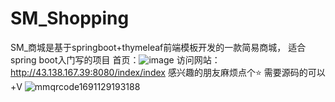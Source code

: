 # SM_Shopping
SM_商城是基于springboot+thymeleaf前端模板开发的一款简易商城，
适合spring boot入门写的项目
首页：![image](https://github.com/LcomputerQ/SM_Shopping/assets/113448095/da95366f-d6a8-4eeb-b438-5ab1852bb87c)
访问网站：http://43.138.167.39:8080/index/index
感兴趣的朋友麻烦点个⭐
需要源码的可以+V
![mmqrcode1691129193188](https://github.com/LcomputerQ/SM_Shopping/assets/113448095/0095c804-2dae-4758-b684-9d617c52f15e)


